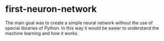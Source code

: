 # first-neuron-network
The main goal was to create a simple neural network without the use of special libraries of Python. In this way it would be easier to understand the machine learning and how it works. 
